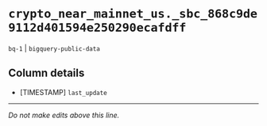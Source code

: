 # `crypto_near_mainnet_us._sbc_868c9de9112d401594e250290ecafdff`
`bq-1` | `bigquery-public-data`

## Column details
* [TIMESTAMP] `last_update`

-------------------------------------------------------------------------------
*Do not make edits above this line.*
